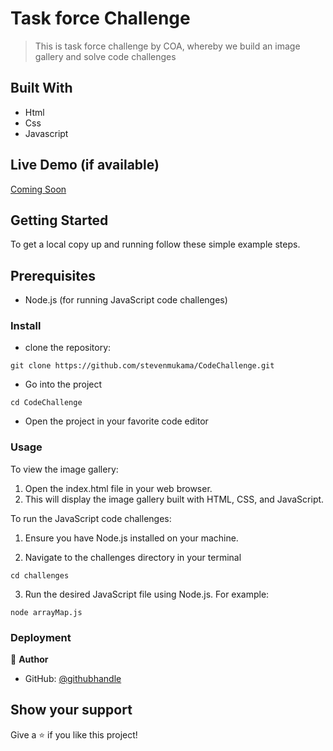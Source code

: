 # Task force Challenge

> This is task force challenge by COA, whereby we build an image gallery and solve code challenges

## Built With

- Html
- Css
- Javascript

## Live Demo (if available)

[Coming Soon](https://livedemo.com)

## Getting Started

To get a local copy up and running follow these simple example steps.

## Prerequisites

- Node.js (for running JavaScript code challenges)

### Install

- clone the repository:

`git clone https://github.com/stevenmukama/CodeChallenge.git`

- Go into the project

`cd CodeChallenge`

- Open the project in your favorite code editor

### Usage

To view the image gallery:

1. Open the index.html file in your web browser.
2. This will display the image gallery built with HTML, CSS, and JavaScript.

To run the JavaScript code challenges:

1. Ensure you have Node.js installed on your machine.

2. Navigate to the challenges directory in your terminal

`cd challenges`

3. Run the desired JavaScript file using Node.js. For example:

`node arrayMap.js`

### Deployment

👤 **Author**

- GitHub: [@githubhandle](https://github.com/stevenmukama1)

## Show your support

Give a ⭐️ if you like this project!

